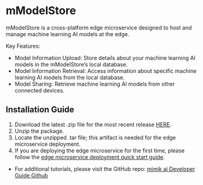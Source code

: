 # mModelStore
mModelStore is a cross-platform edge microservice designed to host and manage machine learning AI models at the edge.

Key Features:
- Model Information Upload: Store details about your machine learning AI models in the mModelStore’s local database.
- Model Information Retrieval: Access information about specific machine learning AI models from the local database.
- Model Sharing: Retrieve machine learning AI models from other connected devices.

## Installation Guide

1. Download the latest .zip file for the most recent release [HERE](https://github.com/edgeMicroservice/mModelStore/releases).
2. Unzip the package.
3. Locate the unzipped .tar file; this artifact is needed for the edge microservice deployment.
4. If you are deploying the edge microservice for the first time, please follow the [edge microservice deployment quick start guide](https://devdocs.mimik.com/tutorials/01-submenu).

- For additional tutorials, please visit the GitHub repo: [mimik ai Developer Guide Github](https://github.com/mimik-mimOE-ai/mimOE-ai-developer-guide)

